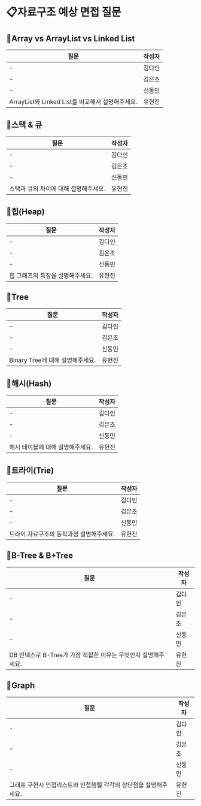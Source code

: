 # 📋자료구조 예상 면접 질문

## 📍Array vs ArrayList vs Linked List
질문|작성자|
---|---- |
-| 김다인 |
-| 김은조 |
-| 신동민 |
ArrayList와 Linked List를 비교해서 설명해주세요. | 유현진 |


## 📍스택 & 큐
질문|작성자|
---|---- |
-| 김다인 |
-| 김은조 |
-| 신동민 |
스택과 큐의 차이에 대해 설명해주세요. | 유현진 |

## 📍힙(Heap)
질문|작성자|
---|---- |
-| 김다인 |
-| 김은조 |
-| 신동민 |
힙 그래프의 특징을 설명해주세요. | 유현진 |

## 📍Tree
질문|작성자|
---|---- |
-| 김다인 |
-| 김은조 |
-| 신동민 |
Binary Tree에 대해 설명해주세요. | 유현진 |

## 📍해시(Hash)
질문|작성자|
---|---- |
-| 김다인 |
-| 김은조 |
-| 신동민 |
해시 테이블에 대해 설명해주세요. | 유현진 |

## 📍트라이(Trie)
질문|작성자|
---|---- |
-| 김다인 |
-| 김은조 |
-| 신동민 |
트라이 자료구조의 동작과정 설명해주세요. | 유현진 |

## 📍B-Tree & B+Tree
질문|작성자|
---|---- |
-| 김다인 |
-| 김은조 |
-| 신동민 |
DB 인덱스로 B-Tree가 가장 적합한 이유는 무엇인지 설명해주세요. | 유현진 |

## 📍Graph
질문|작성자|
---|---- |
-| 김다인 |
-| 김은조 |
-| 신동민 |
그래프 구현시 인접리스트와 인접행렬 각각의 장단점을 설명해주세요. | 유현진 |
